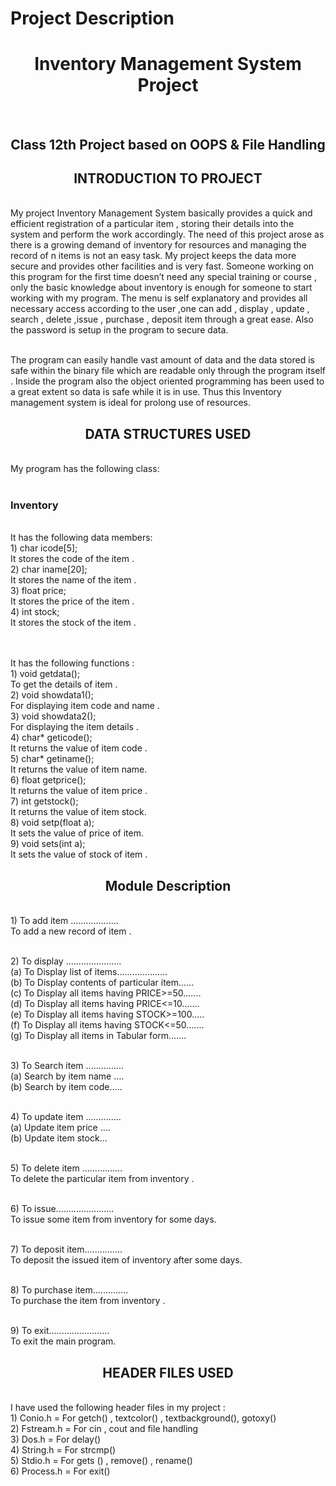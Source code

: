 # Project Description 
<p><h1 align="center">Inventory Management System Project</h1>
<br><h2 align="center">Class 12th Project based on OOPS & File Handling</h2>

<p><h2 align="center">INTRODUCTION  TO  PROJECT </h2>
<br>My project  Inventory  Management  System  basically provides a quick and efficient  registration of  a  particular  item ,  storing  their  details  into  the  system  and  perform  the  work  accordingly.  
The need of this project arose as there is a growing demand of inventory for resources and managing the record  of n items  is not an easy task. My project keeps the data more secure and provides  other  facilities and is very  fast. Someone working on this program for the first time doesn’t need any special training or course , only the basic knowledge about inventory is enough for someone to start working with my program. The  menu is  self  explanatory and provides all necessary access according  to  the  user  ,one can add ,  display , update , search  , delete  ,issue , purchase , deposit  item through a great ease. Also the  password  is  setup  in the program  to secure  data.

<br>The program can easily handle vast amount of data and the data stored is safe within the binary file which are readable only through the program itself . Inside the program also the object oriented programming  has been used to a great extent so data is safe while it is in use. Thus this Inventory management system is ideal for prolong use of  resources.

<p><h2 align="center">DATA  STRUCTURES USED </h2>
<br>My  program  has  the  following  class:
<br><br><h3>Inventory </h3>
<br>It  has  the  following  data  members:
<br>1)	char icode[5];
               <br>It  stores  the  code of  the  item  .
<br>2)	char iname[20];
                <br>It  stores  the  name  of  the  item . 
<br>3)	float price;
               <br>It  stores  the  price  of  the  item .
<br>4)	int stock;
               <br>It  stores  the  stock  of  the  item .


<br><br>It  has  the  following  functions :
<br>1)	 void getdata();
         <br>To get  the  details  of  item .
<br>2)	void showdata1();
         <br>For displaying item code and name .
<br>3)	void showdata2();
         <br>For displaying the item details  .
<br>4)	char* geticode();
         <br>It  returns  the  value  of  item  code  .
<br>5)	char* getiname();
         <br>It  returns  the  value  of  item  name.
<br>6)	float getprice();
         <br>It  returns  the  value  of  item  price .
<br>7)	int getstock();
         <br>It  returns  the   value  of  item  stock.
<br>8)	void setp(float a);
         <br>It  sets  the  value  of  price of  item.
<br>9)	void sets(int a);
        <br>It  sets  the  value  of  stock  of  item .

<p><h2 align="center">Module  Description</h2>
<br>1)	 To add item ...................
          <br>To  add  a new  record  of  item .

<br>2)	To display ......................
<br>(a)	To Display list of items....................
<br>(b)	To Display contents of particular item......
<br>(c)	To Display all items having PRICE>=50.......
<br>(d)  To Display all items having PRICE<=10.......
<br>(e)	To Display all items having STOCK>=100.....
<br>(f)	To Display all items having STOCK<=50.......
<br>(g)	To Display all items  in Tabular form.......


<br>3)	To Search item ...............
<br>(a)	Search  by  item  name ….
<br>(b)	Search  by  item  code…..




<br>4)	To update item ..............
<br>(a)	Update  item  price ….
<br>(b)	Update  item  stock…

<br>5)	To delete item ................
 <br>        To  delete  the  particular  item  from  inventory .

<br>6)	To issue.......................
  <br>        To  issue  some  item  from  inventory  for  some    days.

<br>7)	To deposit item...............
 <br> To  deposit  the issued  item  of  inventory  after  some  days.

<br>8)	To purchase item..............
 <br>         To  purchase  the  item  from  inventory .

<br>9)	To exit........................
<br>  To  exit  the  main  program.

<p><h2 align="center">HEADER  FILES  USED </h2>
<br>I  have  used  the  following  header  files  in  my  project  :
<br>1)	Conio.h  = For  getch() , textcolor() , textbackground(), gotoxy()
<br>2)	Fstream.h  = For  cin , cout  and  file  handling
<br>3)	Dos.h  = For  delay()
<br>4)	String.h  = For  strcmp()
<br>5)	Stdio.h  = For  gets () , remove() , rename()
<br>6)	Process.h = For  exit()
